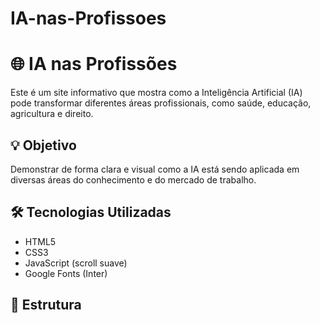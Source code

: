 # IA-nas-Profissoes
# 🌐 IA nas Profissões

Este é um site informativo que mostra como a Inteligência Artificial (IA) pode transformar diferentes áreas profissionais, como saúde, educação, agricultura e direito.

## 💡 Objetivo

Demonstrar de forma clara e visual como a IA está sendo aplicada em diversas áreas do conhecimento e do mercado de trabalho.

## 🛠 Tecnologias Utilizadas

- HTML5
- CSS3
- JavaScript (scroll suave)
- Google Fonts (Inter)

## 📁 Estrutura

